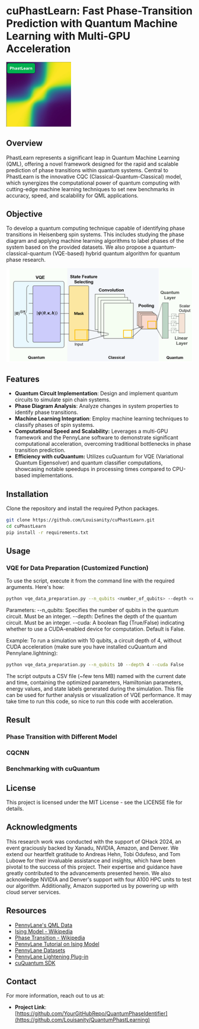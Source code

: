 # cuPhastLearn: Fast Phase-Transition Prediction with Quantum Machine Learning with Multi-GPU Acceleration

<img src="figures/phastlearn.png" alt="Logo" width="175"/>

## Overview
PhastLearn represents a significant leap in Quantum Machine Learning (QML), offering a novel framework designed for the rapid and scalable prediction of phase transitions within quantum systems. Central to PhastLearn is the innovative CQC (Classical-Quantum-Classical) model, which synergizes the computational power of quantum computing with cutting-edge machine learning techniques to set new benchmarks in accuracy, speed, and scalability for QML applications.

## Objective
To develop a quantum computing technique capable of identifying phase transitions in Heisenberg spin systems. This includes studying the phase diagram and applying machine learning algorithms to label phases of the system based on the provided datasets. We also propose a quantum-classical-quantum (VQE-based) hybrid quantum algorithm for quantum phase research.

<img src="figures/CQC-framework.png" alt="Logo" width="800"/>


## Features
- **Quantum Circuit Implementation**: Design and implement quantum circuits to simulate spin chain systems.
- **Phase Diagram Analysis**: Analyze changes in system properties to identify phase transitions.
- **Machine Learning Integration**: Employ machine learning techniques to classify phases of spin systems.
- **Computational Speed and Scalability:** Leverages a multi-GPU framework and the PennyLane software to demonstrate significant computational acceleration, overcoming traditional bottlenecks in phase transition prediction.
- **Efficiency with cuQuantum:** Utilizes cuQuantum for VQE (Variational Quantum Eigensolver) and quantum classifier computations, showcasing notable speedups in processing times compared to CPU-based implementations.


## Installation
Clone the repository and install the required Python packages.

```bash
git clone https://github.com/Louisanity/cuPhastLearn.git
cd cuPhastLearn
pip install -r requirements.txt
```

## Usage
### VQE for Data Preparation (Customized Function)
To use the script, execute it from the command line with the required arguments. Here's how:
```bash
python vqe_data_preparation.py --n_qubits <number_of_qubits> --depth <circuit_depth> --cuda <True/False>
```

Parameters:
--n_qubits: Specifies the number of qubits in the quantum circuit. Must be an integer.
--depth: Defines the depth of the quantum circuit. Must be an integer.
--cuda: A boolean flag (True/False) indicating whether to use a CUDA-enabled device for computation. Default is False.

Example:
To run a simulation with 10 qubits, a circuit depth of 4, without CUDA acceleration (make sure you have installed cuQuantum and Pennylane.lightning):
```bash
python vqe_data_preparation.py --n_qubits 10 --depth 4 --cuda False
```

The script outputs a CSV file (~few tens MB) named with the current date and time, containing the optimized parameters, Hamiltonian parameters, energy values, and state labels generated during the simulation. This file can be used for further analysis or visualization of VQE performance. It may take time to run this code, so nice to run this code with acceleration.

## Result
### Phase Transition with Different Model


### CQCNN


### Benchmarking with cuQuantum




## License
This project is licensed under the MIT License - see the LICENSE file for details.

## Acknowledgments
This research work was conducted with the support of QHack 2024, an event graciously backed by Xanadu, NVIDIA, Amazon, and Denver. We extend our heartfelt gratitude to Andreas Hehn, Tobi Odufeso, and Tom Lubowe for their invaluable assistance and insights, which have been pivotal to the success of this project. Their expertise and guidance have greatly contributed to the advancements presented herein. We also acknowledge NVIDIA and Denver's support with four A100 HPC units to test our algorithm. Additionally, Amazon supported us by powering up with cloud server services.

## Resources
- [PennyLane's QML Data](https://docs.pennylane.ai/en/stable/code/qml_data.html)
- [Ising Model - Wikipedia](https://en.wikipedia.org/wiki/Ising_model)
- [Phase Transition - Wikipedia](https://en.wikipedia.org/wiki/Phase_transition)
- [PennyLane Tutorial on Ising Model](https://pennylane.ai/qml/demos/tutorial_isingmodel_PyTorch/)
- [PennyLane Datasets](https://pennylane.ai/datasets/qspin/transverse-field-ising-model)
- [PennyLane Lightening Plug-in](https://docs.pennylane.ai/projects/lightning/en/stable/index.html)
- [cuQuantum SDK](https://developer.nvidia.com/cuquantum-sdk)

## Contact
For more information, reach out to us at:
- **Project Link**: [https://github.com/YourGitHubRepo/QuantumPhaseIdentifier](https://github.com/Louisanity/QuantumPhastLearning)


